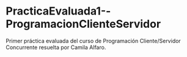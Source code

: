 # PracticaEvaluada1--ProgramacionClienteServidor
Primer práctica evaluada del curso de Programación Cliente/Servidor Concurrente resuelta por Camila Alfaro.
